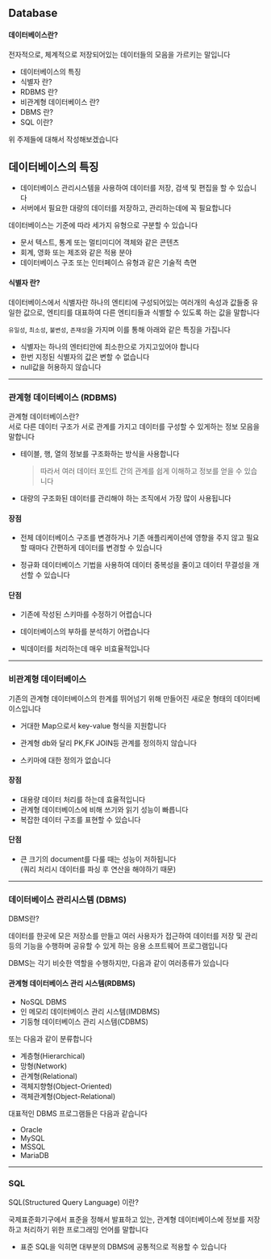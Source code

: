 ## Database

#### 데이터베이스란?

전자적으로, 체계적으로 저장되어있는 데이터들의 모음을 가르키는 말입니다

- 데이터베이스의 특징
- 식별자 란?
- RDBMS 란?
- 비관계형 데이터베이스 란?
- DBMS 란?
- SQL 이란?

위 주제들에 대해서 작성해보겠습니다

## 데이터베이스의 특징

- 데이터베이스 관리시스템을 사용하여 데이터를 저장, 검색 및 편집을 할 수 있습니다
- 서버에서 필요한 대량의 데이터를 저장하고, 관리하는데에 꼭 필요합니다

데이터베이스는 기준에 따라 세가지 유형으로 구분할 수 있습니다

- 문서 텍스트, 통계 또는 멀티미디어 객체와 같은 콘텐츠
- 회계, 영화 또는 제조와 같은 적용 분야
- 데이터베이스 구조 또는 인터페이스 유형과 같은 기술적 측면

#### 식별자 란?

데이터베이스에서 식별자란
하나의 엔티티에 구성되어있는 여러개의 속성과 값들중 유일한 값으로, 엔티티를 대표하여 다른 엔티티들과 식별할 수 있도록 하는 값을 말합니다

`유일성`, `최소성`, `불변성`, `존재성`을 가지며
이를 통해 아래와 같은 특징을 가집니다

- 식별자는 하나의 엔터티안에 최소한으로 가지고있어야 합니다
- 한번 지정된 식별자의 값은 변할 수 없습니다
- null값을 허용하지 않습니다

---

### 관계형 데이터베이스 (RDBMS)

관계형 데이터베이스란?  
서로 다른 데이터 구조가 서로 관계를 가지고 데이터를 구성할 수 있게하는 정보 모음을 말합니다

- 테이블, 행, 열의 정보를 구조화하는 방식을 사용합니다

  > 따라서 여러 데이터 포인트 간의 관계를 쉽게 이해하고 정보를 얻을 수 있습니다

- 대량의 구조화된 데이터를 관리해야 하는 조직에서 가장 많이 사용됩니다

#### 장점

- 전체 데이터베이스 구조를 변경하거나 기존 애플리케이션에 영향을 주지 않고 필요할 때마다 간편하게 데이터를 변경할 수 있습니다

- 정규화 데이터베이스 기법을 사용하여 데이터 중복성을 줄이고 데이터 무결성을 개선할 수 있습니다

#### 단점

- 기존에 작성된 스키마를 수정하기 어렵습니다

- 데이터베이스의 부하를 분석하기 어렵습니다

- 빅데이터를 처리하는데 매우 비효율적입니다

---

### 비관계형 데이터베이스

기존의 관계형 데이터베이스의 한계를 뛰어넘기 위해 만들어진 새로운 형태의 데이터베이스입니다

- 거대한 Map으로서 key-value 형식을 지원합니다

- 관계형 db와 달리 PK,FK JOIN등 관계를 정의하지 않습니다

- 스키마에 대한 정의가 없습니다

#### 장점

- 대용량 데이터 처리를 하는데 효율적입니다
- 관계형 데이터베이스에 비해 쓰기와 읽기 성능이 빠릅니다
- 복잡한 데이터 구조를 표현할 수 있습니다

#### 단점

- 큰 크기의 document를 다룰 때는 성능이 저하됩니다  
  (쿼리 처리시 데이터를 파싱 후 연산을 해야하기 때문)

---

### 데이터베이스 관리시스템 (DBMS)

DBMS란?

데이터를 한곳에 모은 저장소를 만들고 여러 사용자가 접근하여 데이터를 저장 및 관리 등의 기능을 수행하며 공유할 수 있게 하는 응용 소프트웨어 프로그램입니다

DBMS는 각기 비슷한 역할을 수행하지만, 다음과 같이 여러종류가 있습니다

#### 관계형 데이터베이스 관리 시스템(RDBMS)

- NoSQL DBMS
- 인 메모리 데이터베이스 관리 시스템(IMDBMS)
- 기둥형 데이터베이스 관리 시스템(CDBMS)

또는 다음과 같이 분류합니다

- 계층형(Hierarchical)
- 망형(Network)
- 관계형(Relational)
- 객체지향형(Object-Oriented)
- 객체관계형(Object-Relational)

대표적인 DBMS 프로그램들은 다음과 같습니다

- Oracle
- MySQL
- MSSQL
- MariaDB

---

### SQL

SQL(Structured Query Language) 이란?

국제표준화기구에서 표준을 정해서 발표하고 있는,
관계형 데이터베이스에 정보를 저장하고 처리하기 위한 프로그래밍 언어를 말합니다

- 표준 SQL을 익히면 대부분의 DBMS에 공통적으로 적용할 수 있습니다
